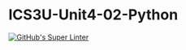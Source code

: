 # ICS3U-Unit4-02-Python

[![GitHub's Super Linter](https://github.com/Joshua-Yeung-2/ICS3U-Unit4-02-Python/workflows/GitHub's%20Super%20Linter/badge.svg)](https://github.com/Joshua-Yeung-2/ICS3U-Unit4-02-Python/actions)
